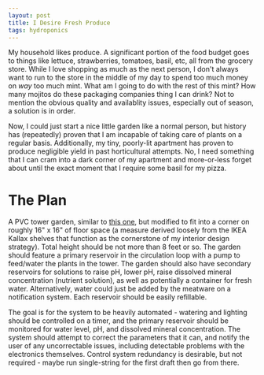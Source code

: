```yaml
---
layout: post
title: I Desire Fresh Produce
tags: hydroponics
---
```

My household likes produce.  A significant portion of the food budget goes to things like lettuce, strawberries, tomatoes, basil, etc, all from the grocery store.  While I love shopping as much as
the next person, I don't always want to run to the store in the middle of my day to spend too much money on _way_ too much mint.  What am I going to do with the rest of this mint?  How many mojitos do
these packaging companies thing I can drink?  Not to mention the obvious quality and availablity issues, especially out of season, a solution is in order.

Now, I could just start a nice little garden like a normal person, but history has (repeatedly) proven that I am incapable of taking care of plants on a regular basis.  Additionally, my tiny, poorly-lit apartment
has proven to produce negligible yield in past horticultural attempts.  No, I need something that I can cram into a dark corner of my apartment and more-or-less forget about until the exact moment that I require some
basil for my pizza.

# The Plan
A PVC tower garden, similar to [this one](https://extension.okstate.edu/fact-sheets/building-a-vertical-hydroponic-tower.html), but modified to fit into a corner on roughly 16" x 16" of floor space (a measure derived
loosely from the IKEA Kallax shelves that function as the cornerstone of my interior design strategy).  Total height should be not more than 8 feet or so.  The garden should feature a primary reservoir in the circulation
loop with a pump to feed/water the plants in the tower.  The garden should also have secondary reservoirs for solutions to raise pH, lower pH, raise dissolved mineral concentration (nutrient solution), as well as
potentially a container for fresh water.  Alternatively, water could just be added by the meatware on a notification system.  Each reservoir should be easily refillable.

The goal is for the system to be heavily automated - watering and lighting should be controlled on a timer, and the primary reservoir should be monitored for water level, pH, and dissolved mineral concentration.
The system should attempt to correct the parameters that it can, and notify the user of any uncorrectable issues, including detectable problems with the electronics themselves.  Control system redundancy is desirable,
but not required - maybe run single-string for the first draft then go from there.
